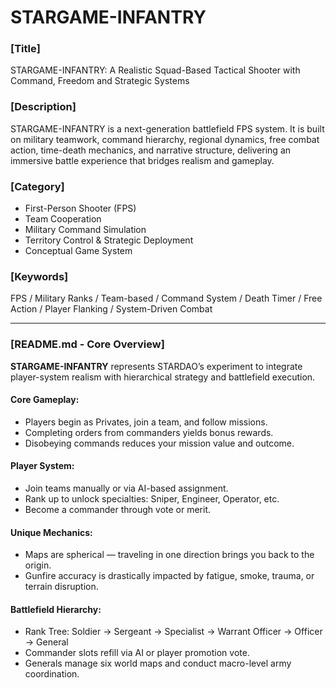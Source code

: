 # STARGAME-INFANTRY

### [Title]
STARGAME-INFANTRY: A Realistic Squad-Based Tactical Shooter with Command, Freedom and Strategic Systems

### [Description]
STARGAME-INFANTRY is a next-generation battlefield FPS system. It is built on military teamwork, command hierarchy, regional dynamics, free combat action, time-death mechanics, and narrative structure, delivering an immersive battle experience that bridges realism and gameplay.

### [Category]
- First-Person Shooter (FPS)
- Team Cooperation
- Military Command Simulation
- Territory Control & Strategic Deployment
- Conceptual Game System

### [Keywords]
FPS / Military Ranks / Team-based / Command System / Death Timer / Free Action / Player Flanking / System-Driven Combat

---

### [README.md - Core Overview]

**STARGAME-INFANTRY** represents STARDAO’s experiment to integrate player-system realism with hierarchical strategy and battlefield execution.

#### Core Gameplay:
- Players begin as Privates, join a team, and follow missions.
- Completing orders from commanders yields bonus rewards.
- Disobeying commands reduces your mission value and outcome.

#### Player System:
- Join teams manually or via AI-based assignment.
- Rank up to unlock specialties: Sniper, Engineer, Operator, etc.
- Become a commander through vote or merit.

#### Unique Mechanics:
- Maps are spherical — traveling in one direction brings you back to the origin.
- Gunfire accuracy is drastically impacted by fatigue, smoke, trauma, or terrain disruption.

#### Battlefield Hierarchy:
- Rank Tree: Soldier → Sergeant → Specialist → Warrant Officer → Officer → General
- Commander slots refill via AI or player promotion vote.
- Generals manage six world maps and conduct macro-level army coordination.

